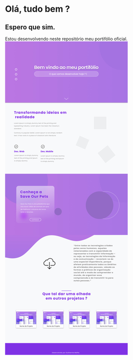 # Olá, tudo bem ?
## Espero que sim.

Estou desenvolvendo neste repositório meu portifólio oficial.
<img src="/assets/images/images/Main.jpg" alt="My cool logo"/>
